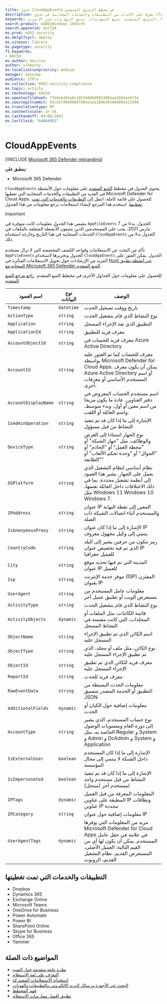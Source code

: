 ```yaml
---
title: جدول CloudAppEvents في مخطط التتبع المتقدم
description: تعرف على الأحداث من التطبيقات والخدمات السحابية في جدول CloudAppEvents لمخطط التتبع المتقدم
keywords: التتبع المتقدم، تتبع التهديدات، تتبع التهديدات عبر الإنترنت، Microsoft 365 Defender، microsoft 365، m365، البحث، الاستعلام، بيانات تتبع الاستخدام، مرجع المخطط، kusto، الجدول، العمود، نوع البيانات، الوصف، CloudAppEvents، Defender for Cloud Apps
search.product: eADQiWindows 10XVcnh
search.appverid: met150
ms.prod: m365-security
ms.mktglfcycl: deploy
ms.sitesec: library
ms.pagetype: security
f1.keywords:
- NOCSH
ms.author: maccruz
author: schmurky
ms.localizationpriority: medium
manager: dansimp
audience: ITPro
ms.collection: M365-security-compliance
ms.topic: article
ms.technology: m365d
ms.openlocfilehash: 77b4ebd42a8c105340d6d965380aa42b64ae6734
ms.sourcegitcommit: 85ce5fd0698b6f00ea1ea189634588d00ea13508
ms.translationtype: MT
ms.contentlocale: ar-SA
ms.lasthandoff: 04/06/2022
ms.locfileid: "64664953"
---
```

# <a name="cloudappevents"></a>CloudAppEvents

[!INCLUDE [Microsoft 365 Defender rebranding](../includes/microsoft-defender.md)]

**ينطبق على:**
- Microsoft 365 Defender

`CloudAppEvents` يحتوي الجدول في مخطط [التتبع المتقدم](advanced-hunting-overview.md) على معلومات حول الأنشطة في العديد من التطبيقات والخدمات السحابية التي تغطيها Microsoft Defender for Cloud Apps. للحصول على قائمة كاملة، انتقل إلى [التطبيقات والخدمات التي تمت تغطيتها](#apps-and-services-covered). استخدم هذا المرجع لإنشاء استعلامات ترجع معلومات من هذا الجدول.

> [!IMPORTANT]
> يتضمن هذا الجدول معلومات كانت متوفرة في `AppFileEvents` الجدول. بدءا من 7 مارس 2021، يجب على المستخدمين الذين يتتبعون الأنشطة المتعلقة بالملفات في الخدمات السحابية في هذا التاريخ وخارجه استخدام `CloudAppEvents` الجدول بدلا من ذلك. <br><br>تأكد من البحث عن الاستعلامات وقواعد الكشف المخصصة التي لا تزال تستخدم `AppFileEvents` الجدول وتحريرها لاستخدام `CloudAppEvents` الجدول. يمكن العثور على المزيد من الإرشادات حول تحويل الاستعلامات المتأثرة في [Hunt عبر أنشطة تطبيق السحابة مع Microsoft 365 Defender التتبع المتقدم](https://techcommunity.microsoft.com/t5/microsoft-365-defender/hunt-across-cloud-app-activities-with-microsoft-365-defender/ba-p/1893857).

للحصول على معلومات حول الجداول الأخرى في مخطط التتبع المتقدم، [راجع مرجع التتبع المتقدم](advanced-hunting-schema-tables.md).

| اسم العمود | نوع البيانات | الوصف |
|-------------|-----------|-------------|
| `Timestamp` | `datetime` | تاريخ ووقت تسجيل الحدث |
| `ActionType` | `string` | نوع النشاط الذي قام بتشغيل الحدث |
| `Application` | `string` | التطبيق الذي نفذ الإجراء المسجل |
| `ApplicationId` | `string` | معرف فريد للتطبيق |
| `AccountObjectId` | `string` | معرف فريد للحساب في Azure Active Directory |
| `AccountId` | `string` | معرف للحساب كما تم العثور عليه بواسطة Microsoft Defender for Cloud Apps. يمكن أن يكون معرف Azure Active Directory أو اسم المستخدم الأساسي أو معرفات أخرى. |
| `AccountDisplayName` | `string` | اسم مستخدم الحساب المعروض في دفتر العناوين. عادة ما يكون مزيجا من اسم معين أو أول، وبدء متوسط، واسم العائلة أو اللقب. |
| `IsAdminOperation` | `string` | الإشارة إلى ما إذا كان قد تم تنفيذ النشاط من قبل مسؤول |
| `DeviceType` | `string` | نوع الجهاز استنادا إلى الغرض والوظائف، مثل "جهاز الشبكة" أو "محطة العمل" أو "الخادم" أو "الجوال" أو "وحدة تحكم الألعاب" أو "الطابعة" |
| `OSPlatform` | `string` | نظام أساسي لنظام التشغيل الذي يعمل على الجهاز. يشير هذا العمود إلى أنظمة تشغيل محددة، بما في ذلك الاختلافات داخل العائلة نفسها، مثل Windows 11 Windows 10 Windows 7. |
| `IPAddress` | `string` | عنوان IP المعين إلى نقطة النهاية والمستخدم أثناء اتصالات الشبكة ذات الصلة |
| `IsAnonymousProxy` | `string` | الإشارة إلى ما إذا كان عنوان IP ينتمي إلى وكيل مجهول معروف |
| `CountryCode` | `string` | رمز مكون من حرفين يشير إلى البلد الذي تم فيه تخصيص عنوان IP للعميل جغرافيا |
| `City` | `string` | المدينة التي تم فيها تحديد موقع عنوان IP للعميل |
| `Isp` | `string` | موفر خدمة الإنترنت (ISP) المقترن بعنوان IP |
| `UserAgent` | `string` | معلومات عامل المستخدم من مستعرض الويب أو تطبيق عميل آخر |
| `ActivityType` | `string` | نوع النشاط الذي قام بتشغيل الحدث |
| `ActivityObjects` | `dynamic` | قائمة الكائنات، مثل الملفات أو المجلدات، التي كانت مضمنة في النشاط المسجل |
| `ObjectName` | `string` | اسم الكائن الذي تم تطبيق الإجراء المسجل عليه |
| `ObjectType` | `string` | نوع الكائن، مثل ملف أو مجلد، الذي تم تطبيق الإجراء المسجل عليه |
| `ObjectId` | `string` | معرف فريد للكائن الذي تم تطبيق الإجراء المسجل عليه |
| `ReportId` | `string` | معرف فريد للحدث |
| `RawEventData` | `string` | معلومات الحدث البسيطة من التطبيق أو الخدمة المصدر بتنسيق JSON |
| `AdditionalFields` | `dynamic` | معلومات إضافية حول الكيان أو الحدث |
| `AccountType` | `string` | نوع حساب المستخدم، الذي يشير إلى دوره العام ومستويات الوصول الخاصة به، مثل Regular و System و Admin و DcAdmin و System و Application |
| `IsExternalUser` | `boolean` | الإشارة إلى ما إذا كان المستخدم داخل الشبكة لا ينتمي إلى مجال المؤسسة |
| `IsImpersonated` | `boolean` | الإشارة إلى ما إذا كان قد تم تنفيذ النشاط من قبل مستخدم واحد لمستخدم آخر (منتحل) |
| `IPTags` | `dynamic` | المعلومات المعرفة من قبل العميل المطبقة على عناوين IP ونطاقات عناوين IP محددة |
| `IPCategory` | `string` | معلومات إضافية حول عنوان IP |
| `UserAgentTags` | `dynamic` | مزيد من المعلومات التي يوفرها Microsoft Defender for Cloud Apps في علامة في حقل عامل المستخدم. يمكن أن يكون لها أي من القيم التالية: العميل الأصلي، المستعرض القديم، نظام التشغيل القديم، الروبوت |

## <a name="apps-and-services-covered"></a>التطبيقات والخدمات التي تمت تغطيتها

- Dropbox
- Dynamics 365
- Exchange Online
- Microsoft Teams
- OneDrive for Business
- Power Automate
- Power BI
- SharePoint Online
- Skype for Business
- Office 365
- Yammer

## <a name="related-topics"></a>المواضيع ذات الصلة

- [نظرة عامة متقدمة حول الصيد](advanced-hunting-overview.md)
- [التعرّف على لغة الاستعلام](advanced-hunting-query-language.md)
- [استخدام الاستعلامات المشتركة](advanced-hunting-shared-queries.md)
- [البحث عبر الأجهزة ورسائل البريد الإلكتروني والتطبيقات والهويات](advanced-hunting-query-emails-devices.md)
- [فهم المخطط](advanced-hunting-schema-tables.md)
- [تطبيق أفضل ممارسات الاستعلام](advanced-hunting-best-practices.md)
